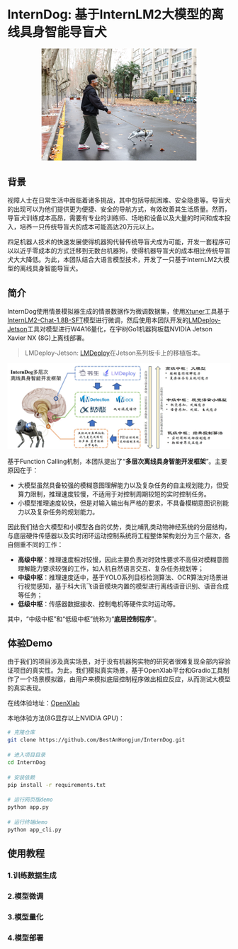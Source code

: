 # InternDog: 基于InternLM2大模型的离线具身智能导盲犬

<div align="center"><img src="attach/InternDog.jpg" width="350"></div>

## 背景
视障人士在日常生活中面临着诸多挑战，其中包括导航困难、安全隐患等。导盲犬的出现可以为他们提供更为便捷、安全的导航方式，有效改善其生活质量。然而，导盲犬训练成本高昂，需要有专业的训练师、场地和设备以及大量的时间和成本投入，培养一只传统导盲犬的成本可能高达20万元以上。

四足机器人技术的快速发展使得机器狗代替传统导盲犬成为可能，开发一套程序可以以近乎零成本的方式迁移到无数台机器狗，使得机器导盲犬的成本相比传统导盲犬大大降低。为此，本团队结合大语言模型技术，开发了一只基于InternLM2大模型的离线具身智能导盲犬。

## 简介

InternDog使用情景模拟器生成的情景数据作为微调数据集，使用[Xtuner](https://github.com/InternLM/xtuner)工具基于[InternLM2-Chat-1.8B-SFT](https://modelscope.cn/models/Shanghai_AI_Laboratory/internlm2-chat-1_8b-sft/summary)模型进行微调，然后使用本团队开发的[LMDeploy-Jetson](https://github.com/BestAnHongjun/LMDeploy-Jetson)工具对模型进行W4A16量化，在宇树Go1机器狗板载NVIDIA Jetson Xavier NX (8G)上离线部署。

> LMDeploy-Jetson: [LMDeploy](https://github.com/InternLM/lmdeploy)在Jetson系列板卡上的移植版本。

![](./attach/framework.jpg)

基于Function Calling机制，本团队提出了“**多层次离线具身智能开发框架**”。主要原因在于：
* 大模型虽然具备较强的模糊意图理解能力以及复杂任务的自主规划能力，但受算力限制，推理速度较慢，不适用于对控制周期较短的实时控制任务。
* 小模型推理速度较快，但是对输入输出有严格的要求，不具备模糊意图识别能力以及复杂任务的规划能力。

因此我们结合大模型和小模型各自的优势，类比哺乳类动物神经系统的分层结构，与底层硬件传感器以及实时闭环运动控制系统将工程整体架构划分为三个层次，各自侧重不同的工作：

* **高级中枢**：推理速度相对较慢，因此主要负责对时效性要求不高但对模糊意图理解能力要求较强的工作，如人机自然语言交互、复杂任务规划等；
* **中级中枢**：推理速度适中，基于YOLO系列目标检测算法、OCR算法对场景进行视觉感知，基于科大讯飞语音模块内置的模型进行离线语音识别、语音合成等任务；
* **低级中枢**：传感器数据接收、控制电机等硬件实时运动等。

其中，“中级中枢”和“低级中枢”统称为“**底层控制程序**”。

## 体验Demo

由于我们的项目涉及真实场景，对于没有机器狗实物的研究者很难复现全部内容验证项目的真实性。为此，我们模拟真实场景，基于OpenXlab平台和Gradio工具制作了一个场景模拟器，由用户来模拟底层控制程序做出相应反应，从而测试大模型的真实表现。

在线体验地址：[OpenXlab](https://openxlab.org.cn/apps/detail/Coder-AN/InternDog)

本地体验方法(8G显存以上NVIDIA GPU)：

```sh
# 克隆仓库
git clone https://github.com/BestAnHongjun/InternDog.git

# 进入项目目录
cd InternDog

# 安装依赖
pip install -r requirements.txt

# 运行网页版demo
python app.py

# 运行终端demo
python app_cli.py
```

## 使用教程

### 1.训练数据生成

### 2.模型微调

### 3.模型量化

### 4.模型部署

## 